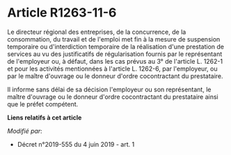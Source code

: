 # Article R1263-11-6

Le directeur régional des entreprises, de la concurrence, de la consommation, du travail et de l'emploi met fin à la mesure
de suspension temporaire ou d'interdiction temporaire de la réalisation d'une prestation de services au vu des justificatifs
de régularisation fournis par le représentant de l'employeur ou, à défaut, dans les cas prévus au 3° de l'article L. 1262-1
et pour les activités mentionnées à l'article L. 1262-6, par l'employeur, ou par le maître d'ouvrage ou le donneur d'ordre
cocontractant du prestataire.

Il informe sans délai de sa décision l'employeur ou son représentant, le maître d'ouvrage ou le donneur d'ordre cocontractant
du prestataire ainsi que le préfet compétent.

**Liens relatifs à cet article**

_Modifié par_:

  - Décret n°2019-555 du 4 juin 2019 - art. 1
